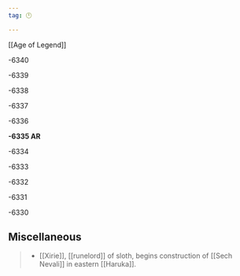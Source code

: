 ```yaml
---
tag: 🕛

---
```

[[Age of Legend]]


-6340

-6339

-6338

-6337

-6336

**-6335 AR**

-6334

-6333

-6332

-6331

-6330



## Miscellaneous

>  - [[Xirie]], [[runelord]] of sloth, begins construction of [[Sech Nevali]] in eastern [[Haruka]].






